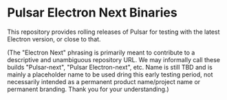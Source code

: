 # Pulsar Electron Next Binaries

This repository provides rolling releases of Pulsar for testing with the latest Electron version, or close to that.

(The "Electron Next" phrasing is primarily meant to contribute to a descriptive and unambiguous repository URL. We may informally call these builds "Pulsar-next", "Pulsar Electron-next", etc. Name is still TBD and is mainly a placeholder name to be used dring this early testing period, not necessarily intended as a permanent product name/project name or permanent branding. Thank you for your understanding.)

